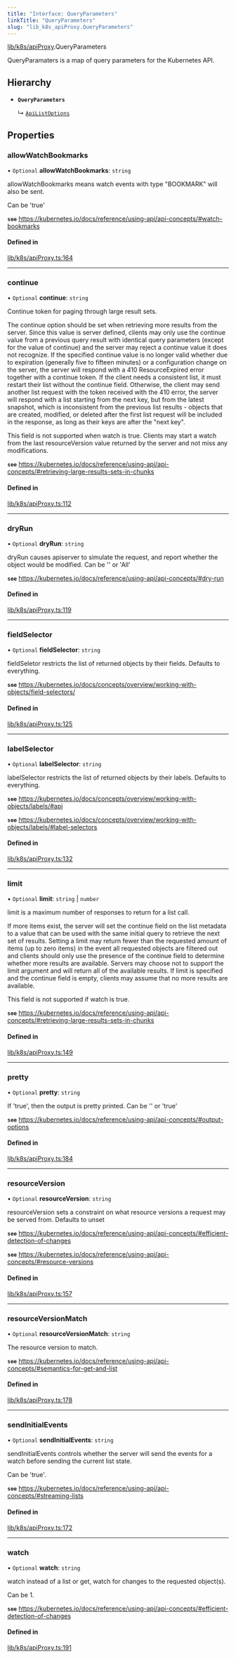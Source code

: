 ```yaml
---
title: "Interface: QueryParameters"
linkTitle: "QueryParameters"
slug: "lib_k8s_apiProxy.QueryParameters"
---
```


[lib/k8s/apiProxy](../modules/lib_k8s_apiProxy.md).QueryParameters

QueryParamaters is a map of query parameters for the Kubernetes API.

## Hierarchy

- **`QueryParameters`**

  ↳ [`ApiListOptions`](lib_k8s_cluster.ApiListOptions.md)

## Properties

### allowWatchBookmarks

• `Optional` **allowWatchBookmarks**: `string`

allowWatchBookmarks means watch events with type "BOOKMARK" will also be sent.

Can be 'true'

**`see`** https://kubernetes.io/docs/reference/using-api/api-concepts/#watch-bookmarks

#### Defined in

[lib/k8s/apiProxy.ts:164](https://github.com/headlamp-k8s/headlamp/blob/e3b4c5c7/frontend/src/lib/k8s/apiProxy.ts#L164)

___

### continue

• `Optional` **continue**: `string`

Continue token for paging through large result sets.

The continue option should be set when retrieving more results from the server.
Since this value is server defined, clients may only use the continue value
from a previous query result with identical query parameters
(except for the value of continue) and the server may reject a continue value
it does not recognize. If the specified continue value is no longer valid
whether due to expiration (generally five to fifteen minutes) or a
configuration change on the server, the server will respond with a
410 ResourceExpired error together with a continue token. If the client
needs a consistent list, it must restart their list without the continue field.
Otherwise, the client may send another list request with the token received
with the 410 error, the server will respond with a list starting from the next
key, but from the latest snapshot, which is inconsistent from the previous
list results - objects that are created, modified, or deleted after the first
list request will be included in the response, as long as their keys are after
the "next key".

This field is not supported when watch is true. Clients may start a watch from
the last resourceVersion value returned by the server and not miss any modifications.

**`see`** https://kubernetes.io/docs/reference/using-api/api-concepts/#retrieving-large-results-sets-in-chunks

#### Defined in

[lib/k8s/apiProxy.ts:112](https://github.com/headlamp-k8s/headlamp/blob/e3b4c5c7/frontend/src/lib/k8s/apiProxy.ts#L112)

___

### dryRun

• `Optional` **dryRun**: `string`

dryRun causes apiserver to simulate the request, and report whether the object would be modified.
Can be '' or 'All'

**`see`** https://kubernetes.io/docs/reference/using-api/api-concepts/#dry-run

#### Defined in

[lib/k8s/apiProxy.ts:119](https://github.com/headlamp-k8s/headlamp/blob/e3b4c5c7/frontend/src/lib/k8s/apiProxy.ts#L119)

___

### fieldSelector

• `Optional` **fieldSelector**: `string`

fieldSeletor restricts the list of returned objects by their fields. Defaults to everything.

**`see`** https://kubernetes.io/docs/concepts/overview/working-with-objects/field-selectors/

#### Defined in

[lib/k8s/apiProxy.ts:125](https://github.com/headlamp-k8s/headlamp/blob/e3b4c5c7/frontend/src/lib/k8s/apiProxy.ts#L125)

___

### labelSelector

• `Optional` **labelSelector**: `string`

labelSelector restricts the list of returned objects by their labels. Defaults to everything.

**`see`** https://kubernetes.io/docs/concepts/overview/working-with-objects/labels/#api

**`see`** https://kubernetes.io/docs/concepts/overview/working-with-objects/labels/#label-selectors

#### Defined in

[lib/k8s/apiProxy.ts:132](https://github.com/headlamp-k8s/headlamp/blob/e3b4c5c7/frontend/src/lib/k8s/apiProxy.ts#L132)

___

### limit

• `Optional` **limit**: `string` \| `number`

limit is a maximum number of responses to return for a list call.

If more items exist, the server will set the continue field on the list
metadata to a value that can be used with the same initial query to retrieve
the next set of results. Setting a limit may return fewer than the requested
amount of items (up to zero items) in the event all requested objects are
filtered out and clients should only use the presence of the continue field
to determine whether more results are available. Servers may choose not to
support the limit argument and will return all of the available results.
If limit is specified and the continue field is empty, clients may assume
that no more results are available.

This field is not supported if watch is true.

**`see`** https://kubernetes.io/docs/reference/using-api/api-concepts/#retrieving-large-results-sets-in-chunks

#### Defined in

[lib/k8s/apiProxy.ts:149](https://github.com/headlamp-k8s/headlamp/blob/e3b4c5c7/frontend/src/lib/k8s/apiProxy.ts#L149)

___

### pretty

• `Optional` **pretty**: `string`

If 'true', then the output is pretty printed.
Can be '' or 'true'

**`see`** https://kubernetes.io/docs/reference/using-api/api-concepts/#output-options

#### Defined in

[lib/k8s/apiProxy.ts:184](https://github.com/headlamp-k8s/headlamp/blob/e3b4c5c7/frontend/src/lib/k8s/apiProxy.ts#L184)

___

### resourceVersion

• `Optional` **resourceVersion**: `string`

resourceVersion sets a constraint on what resource versions a request may be served from.
Defaults to unset

**`see`** https://kubernetes.io/docs/reference/using-api/api-concepts/#efficient-detection-of-changes

**`see`** https://kubernetes.io/docs/reference/using-api/api-concepts/#resource-versions

#### Defined in

[lib/k8s/apiProxy.ts:157](https://github.com/headlamp-k8s/headlamp/blob/e3b4c5c7/frontend/src/lib/k8s/apiProxy.ts#L157)

___

### resourceVersionMatch

• `Optional` **resourceVersionMatch**: `string`

The resource version to match.

**`see`** https://kubernetes.io/docs/reference/using-api/api-concepts/#semantics-for-get-and-list

#### Defined in

[lib/k8s/apiProxy.ts:178](https://github.com/headlamp-k8s/headlamp/blob/e3b4c5c7/frontend/src/lib/k8s/apiProxy.ts#L178)

___

### sendInitialEvents

• `Optional` **sendInitialEvents**: `string`

sendInitialEvents controls whether the server will send the events
for a watch before sending the current list state.

Can be 'true'.

**`see`** https://kubernetes.io/docs/reference/using-api/api-concepts/#streaming-lists

#### Defined in

[lib/k8s/apiProxy.ts:172](https://github.com/headlamp-k8s/headlamp/blob/e3b4c5c7/frontend/src/lib/k8s/apiProxy.ts#L172)

___

### watch

• `Optional` **watch**: `string`

watch instead of a list or get, watch for changes to the requested object(s).

Can be 1.

**`see`** https://kubernetes.io/docs/reference/using-api/api-concepts/#efficient-detection-of-changes

#### Defined in

[lib/k8s/apiProxy.ts:191](https://github.com/headlamp-k8s/headlamp/blob/e3b4c5c7/frontend/src/lib/k8s/apiProxy.ts#L191)
